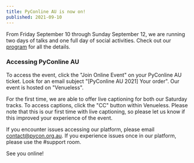 ```yaml
---
title: PyConline AU is now on!
published: 2021-09-10
---
```


From Friday September 10 through Sunday September 12, we are running two days of talks and one full day of social activities. Check out our [program](/program) for all the details. 

### Accessing PyConline AU

To access the event, click the "Join Online Event" on your PyConline AU ticket. Look for an email subject "[PyConline AU 2021] Your order". Our event is hosted on "Venueless". 

For the first time, we are able to offer live captioning for both our Saturday tracks. To access captions, click the "CC" button within Venueless. Please note that this is our first time with live captioning, so please let us know if this improved your experience of the event. 

If you encounter issues accessing our platform, please email contact@pycon.org.au. If you experience issues once in our platform, please use the #support room.


See you online!